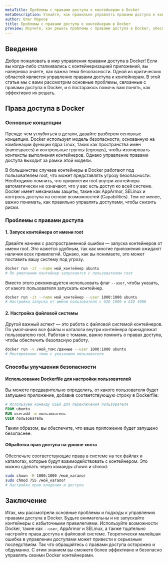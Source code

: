 ```yaml
---
metaTitle: Проблемы с правами доступа к контейнерам в Docker
metaDescription: Узнайте, как правильно управлять правами доступа к контейнерам в Docker и избежать распространенных проблем безопасности и производительности
author: Олег Марков
title: Проблемы с правами доступа к контейнерам в Docker
preview: Изучите, как решать проблемы с правами доступа в Docker, обеспечивая безопасность ваших контейнеров и оптимизируя их работу
---
```


## Введение

Добро пожаловать в мир управления правами доступа в Docker! Если вы когда-либо сталкивались с контейнеризацией приложений, вы наверняка знаете, как важна тема безопасности. Одной из критических областей является управление правами доступа к контейнерам. В этой статье мы с вами рассмотрим основные проблемы, связанные с правами доступа в Docker, и я постараюсь помочь вам понять, как эффективно их решать. 

## Права доступа в Docker

### Основные концепции

Прежде чем углубиться в детали, давайте разберем основные концепции. Docker использует модель безопасности, основанную на комбинации функций ядра Linux, таких как пространства имен (namespaces) и контрольные группы (cgroups), чтобы изолировать контексты выполнения контейнеров. Однако управление правами доступа выходит за рамки этой модели.

В большинстве случаев контейнеры в Docker работают под пользователем root, что может представлять угрозу безопасности. Необходимо помнить, что привилегии root внутри контейнера автоматически не означают, что у вас есть доступ ко всей системе. Docker имеет механизмы защиты, такие как AppArmor, SELinux и контроль доступа на основе возможностей (Capabilities). Тем не менее, важно понимать, как правильно управлять доступами, чтобы снизить риски.

### Проблемы с правами доступа

#### 1. Запуск контейнера от имени root

Давайте начнем с распространенной ошибки — запуска контейнеров от имени root. Это кажется удобным, так как многие приложения ожидают наличия всех привилегий. Однако, как вы понимаете, это может поставить вашу систему под угрозу.

```bash
docker run -it --name мой_контейнер ubuntu
# По умолчанию контейнер запускается с пользователем root
```

Вместо этого рекомендуется использовать флаг `--user`, чтобы указать, от какого пользователя запускать контейнер.

```bash
docker run -it --name мой_контейнер --user 1000:1000 ubuntu
# Настройка запуска от имени пользователя с UID 1000 и GID 1000
```

#### 2. Настройка файловой системы

Другой важный аспект — это работа с файловой системой контейнеров. По умолчанию все файлы и каталоги внутри контейнера принадлежат пользователю root. Работая с томами, важно помнить о правах доступа, чтобы обеспечить безопасную работу.

```bash
docker run -v /мой_том:/данные --user 1000:1000 ubuntu
# Монтирование тома с указанием пользователя
```

### Способы улучшения безопасности

#### Использование Dockerfile для настройки пользователей

Вы можете предварительно определить, от какого пользователя будет запущено приложение, добавив соответствующую строку в Dockerfile:

```Dockerfile
# Используем команду USER для переключения пользователя
FROM ubuntu
RUN useradd -m пользователь
USER пользователь
```

Таким образом, вы обеспечите, что ваше приложение будет запущено безопаснее.

#### Обработка прав доступа на уровне хоста

Обеспечьте соответствующие права в системе на тех файлах и каталогах, которые будут взаимодействовать с контейнером. Это можно сделать через команды chown и chmod:

```bash
sudo chown -R 1000:1000 /мой_каталог
sudo chmod 755 /мой_каталог
# Настройка прав владения и доступа
```

## Заключение

Итак, мы рассмотрели основные проблемы и подходы к управлению правами доступа в Docker. Будьте внимательны и не запускайте контейнеры с избыточными привилегиями. Используйте возможности Docker, такие как `--user`, AppArmor и SELinux, а также тщательно настройте права доступа к файловой системе. Теоретически малейшая ошибка в управлении доступами может привести к серьезным последствиям. Так что обращайтесь с правами доступа осторожно и обдуманно. С этим знанием вы сможете более эффективно и безопасно управлять своими Docker контейнерами.
